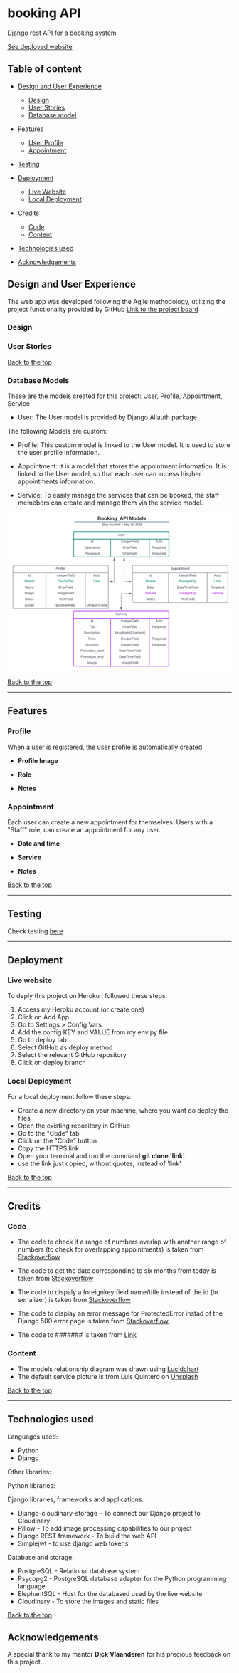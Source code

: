# booking API
Django rest API for a booking system

[See deployed website]()

## Table of content

- [Design and User Experience](#design-and-user-experience)
  - [Design](#design)
  - [User Stories](#user-stories)
  - [Database model](#database-models)

- [Features](#features)
  - [User Profile](#user-profile)
  - [Appointment](#appointment)

- [Testing](#testing)

- [Deployment](#deployment)
  - [Live Website](#live-website)
  - [Local Deployment](#local-deployment)

- [Credits](#credits)
  - [Code](#code)
  - [Content](#content)

- [Technologies used](#technologies-used)

- [Acknowledgements](#acknowledgements)

## Design and User Experience

The web app was developed following the Agile methodology, utilizing the project functionality provided by GitHub
[Link to the project board](https://github.com/users/EliSacch/projects/6/)

### Design


### User Stories


[Back to the top](#table-of-content)

### Database Models

These are the models created for this project: User, Profile, Appointment, Service

- User:
The User model is provided by Django Allauth package.

The following Models are custom:

- Profile:
This custom model is linked to the User model. It is used to store the user profile information.

- Appointment:
It is a model that stores the appointment information. It is linked to the User model, so that each user can access his/her appointments information.

- Service:
To easily manage the services that can be booked, the staff memebers can create and manage them via the service model.

![Model relationship diagram](media/models_relationships_diagram.png)

[Back to the top](#table-of-content)

__________

## Features 

### Profile

When a user is registered, the user profile is automatically created.

- __Profile Image__

- __Role__

- __Notes__

### Appointment

Each user can create a new appointment for themselves. Users with a "Staff" role, can create an appointment for any user.

- __Date and time__

- __Service__

- __Notes__

[Back to the top](#table-of-content)

__________

## Testing 

Check testing [here](testing.md)

______________

## Deployment

### Live website

To deply this project on Heroku I followed these steps:
  1. Access my Heroku account (or create one)
  2. Click on Add App
  3. Go to Settings > Config Vars
  4. Add the config KEY and VALUE from my env.py file
  5. Go to deploy tab
  6. Select GitHub as deploy method
  7. Select the relevant GitHub repository
  8. Click on deploy branch

### Local Deployment

For a local deployment follow these steps:
  - Create a new directory on your machine, where you want do deploy the files
  - Open the existing repository in GitHub
  - Go to the "Code" tab
  - Click on the "Code" button
  - Copy the HTTPS link
  - Open your terminal and run the command __git clone 'link'__
  - use the link just copied, without quotes, instead of 'link'

[Back to the top](#table-of-content)

_____________

## Credits 

### Code

- The code to check if a range of numbers overlap with another range of numbers (to check for overlapping appointments) is taken from [Stackoverflow](https://stackoverflow.com/questions/6821156/how-to-find-range-overlap-in-python)

- The code to get the date corresponding to six months from today is taken from [Stackoverflow](https://stackoverflow.com/questions/546321/how-do-i-calculate-the-date-six-months-from-the-current-date-using-the-datetime)

- The code to dispaly a foreignkey field name/title instead of the id (in serializer) is taken from [Stackoverflow](https://stackoverflow.com/questions/52491330/how-to-get-foreignkey-field-name-instead-of-id-in-django-rest-framework)

- The code to display an error message for ProtectedError instad of the Django 500 error page is taken from [Stackoverflow](https://stackoverflow.com/questions/44229783/catch-protected-error-and-show-its-message-to-the-user-instead-of-bare-500-code)

- The code to ####### is taken from [Link]()

### Content

- The models relationship diagram was drawn using [Lucidchart](https://www.lucidchart.com/pages/)
- The default service picture is from Luis Quintero on [Unsplash](https://unsplash.com/es/@jibarox?utm_source=unsplash&utm_medium=referral&utm_content=creditCopyText)
  

[Back to the top](#table-of-content)

_____________

## Technologies used

Languages used:
  - Python
  - Django

Other libraries:

Python libraries:

Django libraries, frameworks and applications:
  - Django-cloudinary-storage - To connect our Django project to Cloudinary
  - Pillow - To add image processing capabilities to our project
  - Django REST framework - To build the web API
  - Simplejwt - to use django web tokens

Database and storage:
  - PostgreSQL - Relational database system
  - Psycopg2 - PostgreSQL database adapter for the Python programming language
  - ElephantSQL - Host for the databased used by the live website
  - Cloudinary - To store the images and static files
  
[Back to the top](#table-of-content)

## Acknowledgements

A special thank to my mentor __Dick Vlaanderen__ for his precious feedback on this project.
